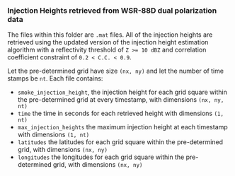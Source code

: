### Injection Heights retrieved from WSR-88D dual polarization data
 
 The files within this folder are `.mat` files. All of the  injection heights are retrieved using the updated version of the injection height estimation algorithm with a reflectivity threshold of `Z >= 10 dBZ` and correlation coefficient constraint of `0.2 < C.C. < 0.9`.
 
Let the pre-determined grid have size `(nx, ny)` and let the number of time stamps be `nt`. Each file contains: 
- `smoke_injection_height`, the injection height for each grid square within the pre-determined grid at every timestamp, with dimensions `(nx, ny, nt)`
- `time` the time in seconds for each retrieved height with dimensions `(1, nt)`
- `max_injection_heights` the maximum injection height at each timestamp with dimensions `(1, nt)`
- `latitudes` the latitudes for each grid square within the pre-determined grid, with dimensions `(nx, ny)`
- `longitudes` the longitudes for each grid square within the pre-determined grid, with dimensions `(nx, ny)`
